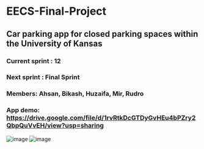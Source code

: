 # EECS-Final-Project
## Car parking app for closed parking spaces within the University of Kansas
### Current sprint : 12
### Next sprint : Final Sprint

### Members: Ahsan, Bikash, Huzaifa, Mir, Rudro 
### App demo: https://drive.google.com/file/d/1rvRtkDcGTDyGvHEu4bPZry2QbpQuVvEH/view?usp=sharing
![image](https://user-images.githubusercontent.com/61032181/224580438-70963381-5910-4059-9030-e07d3136d601.png)
![image](https://res.cloudinary.com/practicaldev/image/fetch/s--QMibzh6w--/c_imagga_scale,f_auto,fl_progressive,h_900,q_auto,w_1600/https://dev-to-uploads.s3.amazonaws.com/uploads/articles/744d0blnoa59y39rii3s.jpeg)
